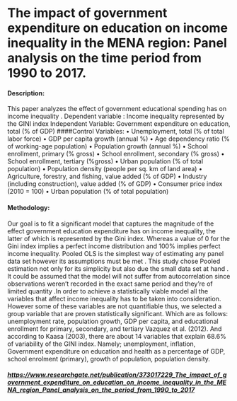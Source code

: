 # The impact of government expenditure on education on income inequality in the MENA region: Panel analysis on the time period from 1990 to 2017.
#### Description:
This paper analyzes the effect of government educational spending has on income inequality .
Dependent variable : Income inequality represented by the GINI index
Independent Variable: Government expenditure on education, total (% of GDP)
####Control Variables:
•	Unemployment, total (% of total labor force)
•	GDP per capita growth (annual %)
•	Age dependency ratio (% of working-age population)
•	Population growth (annual %)
•	School enrollment, primary (% gross)
•	School enrollment, secondary (% gross)
•	School enrollment, tertiary (%gross)
•	Urban population (% of total population)
•	Population density (people per sq. km of land area)
•	Agriculture, forestry, and fishing, value added (% of GDP)
•	Industry (including construction), value added (% of GDP)
•	Consumer price index (2010 = 100)
•	Urban population (% of total population)
#### Methodology:
Our goal is to fit a significant model that captures the magnitude of the effect government education expenditure has on income inequality, the latter of which is represented by the Gini index. Whereas a value of 0 for the Gini index implies a perfect income distribution and 100% implies perfect income inequality.
Pooled OLS is the simplest way of estimating any panel data set however its assumptions must be met . This study chose Pooled estimation not only for its simplicity but also due the small data set at hand . It could be assumed that the model will not suffer from autocorrelation since observations weren’t recorded in the exact same period and they’re of limited quantity .In order to achieve a statistically viable model all the variables that affect income inequality has to be taken into consideration. However some of these variables are not quantifiable thus, we selected a group variable that are proven statistically significant. Which are as follows: unemployment rate, population growth, GDP per capita, and educational enrollment for primary, secondary, and tertiary Vazquez et al. (2012). And according to Kaasa (2003), there are about 14 variables that explain 68.6% of variability of the GINI index. Namely; unemployment, inflation, Government expenditure on education and health as a percentage of GDP, school enrolment (primary), growth of population, population density.
##### https://www.researchgate.net/publication/373017229_The_impact_of_government_expenditure_on_education_on_income_inequality_in_the_MENA_region_Panel_analysis_on_the_period_from_1990_to_2017
